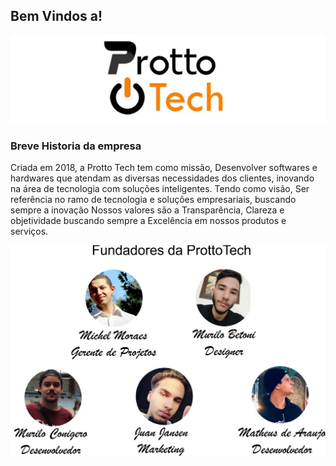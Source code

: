 ## Bem Vindos a!
![logo](https://raw.githubusercontent.com/protto-tech/grupoprottotech/master/prottotechbmp.bmp)
### Breve Historia da empresa
   Criada em 2018, a Protto Tech tem como missão, Desenvolver softwares e hardwares que atendam as diversas necessidades dos clientes, inovando na área de tecnologia com soluções inteligentes. Tendo como visão, Ser referência no ramo de tecnologia e soluções empresariais, buscando sempre a inovação
  Nossos valores são a Transparência, Clareza e objetividade buscando sempre a Excelência em nossos produtos e serviços.

![logo](https://raw.githubusercontent.com/protto-tech/grupoprottotech/master/fundadores.bmp)
